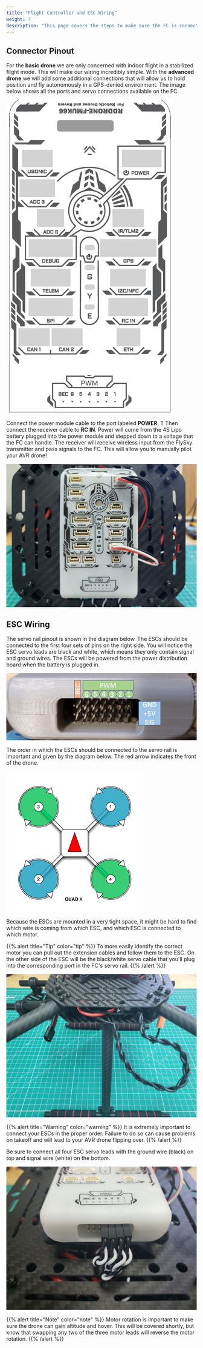 ```yaml
---
title: "Flight Controller and ESC Wiring"
weight: 7
description: "This page covers the steps to make sure the FC is connected properly."
---
```


## Connector Pinout

For the **basic drone** we are only concerned with indoor flight in a stabilized flight mode.
This will make our wiring incredibly simple. With the **advanced drone** we will add
some additional connections that will allow us to hold position and fly autonomously
in a GPS-denied environment. The image below shows all the ports and servo
connections available on the FC.

![Port locations and servo connections for FC](fc_pinout.png)

Connect the power module cable to the port labeled **POWER**. T
Then connect the receiver cable to **RC IN**. Power will come from the 4S Lipo battery
plugged into the power module and stepped down to a voltage that the FC can handle.
The receiver will receive wireless input from the FlySky transmitter and pass
signals to the FC. This will allow you to manually pilot your AVR drone!

![FC connected to power and receiver](fc_wiring.jpg)

## ESC Wiring

The servo rail pinout is shown in the diagram below.
The ESCs should be connected to the first four sets of pins on the right side.
You will notice the ESC servo leads are black and white,
which means they only contain signal and ground wires.
The ESCs will be powered from the power distribution board
when the battery is plugged in.

![FC servo rail](servorail.jpg)

The order in which the ESCs should be connected to the servo rail is
important and given by the diagram below. The red arrow
indicates the front of the drone.

![Motor numbering and rotation](px4_motor_order.png)

Because the ESCs are mounted in a very tight space,
it might be hard to find which wire is coming from which ESC,
and which ESC is connected to which motor.

{{% alert title="Tip" color="tip" %}}
To more easily identify the correct motor you can pull out the extension
cables and follow them to the ESC. On the other side of the
ESC will be the black/white servo cable that you'll plug into
the corresponding port in the FC's servo rail.
{{% /alert %}}

![Use the extension cables to identify the right ESC](extension_cables_exposed.jpg)

{{% alert title="Warning" color="warning" %}}
It is extremely important to connect your ESCs in the proper order.
Failure to do so can cause problems on takeoff and will lead to your
AVR drone flipping over.
{{% /alert %}}

Be sure to connect all four ESC servo leads with the ground wire (black) on
top and signal wire (white) on the bottom.

![ESC servo connections with ground (black) on top and signal (white) on bottom](escs_connected.jpg)

{{% alert title="Note" color="note" %}}
Motor rotation is important to make sure the drone can gain altitude and hover.
This will be covered shortly, but know that swapping any two of the three motor
leads will reverse the motor rotation.
{{% /alert %}}
